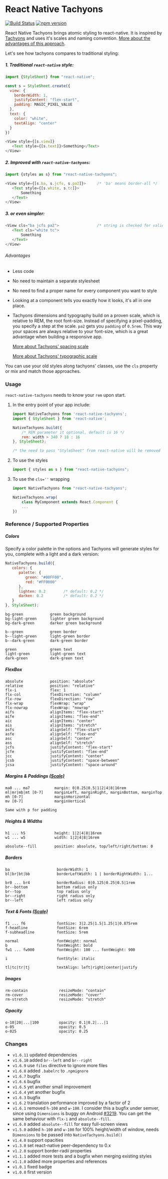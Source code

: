 # React Native Tachyons
[![Build Status](https://travis-ci.org/fab1an/react-native-tachyons.svg?branch=master)](https://travis-ci.org/fab1an/react-native-tachyons) [![npm version](https://img.shields.io/npm/v/react-native-tachyons.svg)](https://www.npmjs.com/package/react-native-tachyons)

React Native Tachyons brings atomic styling to react-native. It is inspired by [Tachyons](http://tachyons.io) and uses it's scales and naming convention. [More about the advantages of this approach](http://mrmrs.io/writing/2016/03/24/scalable-css).

Let's see how tachyons compares to traditional styling:

##### 1. Traditional `react-native` style:

```javascript
import {StyleSheet} from "react-native";

const s = StyleSheet.create({
  view: {
    borderWidth: 1,
    justifyContent: "flex-start",
    padding: MAGIC_PIXEL_VALUE
  },
  text: {
    color: "white",
    textAlign: "center"
  }
})

<View style={[s.view]}
   <Text style={[s.text]}>Something</Text>
</View>
```

##### 2. Improved with `react-native-tachyons`:

```javascript
import {styles as s} from "react-native-tachyons";

<View style={[s.ba, s.jcfs, s.pa2]}>     /* 'ba' means border-all */
   <Text style={[s.white, s.tc]}>
       Something
   </Text>
</View>
```

##### 3. or even simpler:

```javascript
<View cls="ba jcfs pa2">                 /* string is checked for validitiy */
   <Text cls="white tc">
       Something
   </Text>
</View>
```

###### Advantages
* Less code
* No need to maintain a separate stylesheet
* No need to find a proper name for every component you want to style
* Looking at a component tells you exactly how it looks, it's all in one place.
* Tachyons dimensions and typography build on a proven scale, which is relative to REM, the root font-size. Instead of specifying a pixel-padding, you specify a step at the scale. `pa2` gets you `padding` of `0.5rem`. This way your spaces are always relative to your font-size, which is a great advantage when building a responsive app.
  
  [More about Tachyons' spacing scale](http://tachyons.io/docs/layout/spacing/)

  [More about Tachyons' typographic scale](http://tachyons.io/docs/typography/scale/)

You can use your old styles along tachyons' classes, use the `cls` property or mix and match those approaches.


### Usage
`react-native-tachyons` needs to know your `rem` upon start.

1. In the entry point of your app include:
   ```javascript
   import NativeTachyons from 'react-native-tachyons';
   import { StyleSheet } from 'react-native';

   NativeTachyons.build({
       /* REM parameter it optional, default is 16 */
       rem: width > 340 ? 18 : 16
   }, StyleSheet);

   /* the need to pass "StyleSheet" from react-native will be removed */
   ```

3. To use the styles
   ```javascript
   import { styles as s } from "react-native-tachyons";
   ````

2. To use the `cls=''` wrapping
   ```javascript
   import NativeTachyons from "react-native-tachyons";

   NativeTachyons.wrap(
       class MyComponent extends React.Component {
       ...
   })
   ````




### Reference / Supported Properties

##### Colors
Specify a color palette in the options and Tachyons will generate styles for you, complete with a light and a dark version:
```javascript
NativeTachyons.build({
   colors: {
      palette: {
         green: "#00FF00",
         red: "#FF0000"
      },
      lighten: 0.2        /* default: 0.2 */
      darken: 0.2         /* default: 0.2 */
   }
}, StyleSheet);
```

```
bg-green            green background
bg-light-green      lighter green background
bg-dark-green       darker green background

b--green            green border
b--light-green      light-green border
b--dark-green       dark-green border

green               green text
light-green         light-green text
dark-green          dark-green text
```

##### FlexBox
```
absolute            position: "absolute"
relative            position: "relative"
flx-i               flex: 1
flx-col             flexDirection: "column"
flx-row             flexDirection: "row"
flx-wrap            flexWrap: "wrap"
flx-nowrap          flexWrap: "nowrap"
aifs                alignItems: "flex-start"
aife                alignItems: "flex-end"
aic                 alignItems: "center"
ais                 alignItems: "stretch"
asfs                alignSelf: "flex-start"
asfe                alignSelf: "flex-end"
asc                 alignSelf: "center"
ass                 alignSelf: "stretch"
jcfs                justifyContent: "flex-start"
jcfe                justifyContent: "flex-end"
jcc                 justifyContent: "center"
jcsb                justifyContent: "space-between"
jcsa                justifyContent: "space-around"
```

##### Margins & Paddings [(Scale)](http://tachyons.io/docs/layout/spacing/)
```
ma0 ... ma7           margin: 0|0.25|0.5|1|2|4|8|16rem
ml|mr|mb|mt [0-7]     marginLeft, marginRight, marginBottom, marginTop
mh [0-7]              marginHorizontal
mv [0-7]              marginVertical

Same with p for padding
```

##### Heights & Widths
```
h1 ... h5             height: 1|2|4|8|16rem
w1 ... w5             width: 1|2|4|8|16rem

absolute--fill        position: absolute, top/left/right/bottom: 0
```

##### Borders
```
ba                     borderWidth: 1
bl|br|bt|bb            borderLeftWidth: 1 | borderRightWidth: 1...

br0 ... br4            borderRadius: 0|0.125|0.25|0.5|1rem
br--bottom             bottom radius only
br--top                top radius only
br--right              right radius only
br--left               left radius only
```

##### Text & Fonts [(Scale)](http://tachyons.io/docs/typography/scale/)
```
f1 ... f6              fontSize: 3|2.25|1.5|1.25|1|0.875rem
f-headline             fontSize: 6rem
f-subheadline          fontSize: 5rem

normal                 fontWeight: normal
b                      fontWeight: bold
fw1 ... fw900          fontWeight: 100 ... fontWeight: 900

i                      fontStyle: italic

tl|tc|tr|tj            textAlign: left|right|center|justify
```

##### Images
```
rm-contain              resizeMode: "contain"
rm-cover                resizeMode: "cover"
rm-stretch              resizeMode: "stretch"
```

##### Opacity
```
o-10|20|...|100         opacity: 0.1|0.2|...|1
o-05                    opacity: 0.5
o-025                   opacity: 0.25
```

### Changes
* `v1.6.11` updated dependencies
* `v1.6.10` added `br--left` and `br--right`
* `v1.6.9` use `files` directive to ignore more files
* `v1.6.8` added `.babelrc` to `.npmignore`
* `v1.6.7` bugfix
* `v1.6.6` bugfix
* `v1.6.5` yet another small improvement
* `v1.6.4` yet another bugfix
* `v1.6.3` bugfix
* `v1.6.2` translation performance improved by a factor of 2
* `v1.6.1` removed `h-100` and `w-100`. I consider this a bugfix under semver, since using `Dimensions` is buggy on Android [#3219](https://github.com/facebook/react-native/issues/3219). You can get the same behaviour with `flx-i` and `absolute--fill`.
* `v1.6.0` added `absolute--fill` for easy full-screen views
* `v1.5.0` added `h-100` and `w-100` for 100% height/width of window, needs `Dimensions` to be passed into `NativeTachyons.build()`
* `v1.4.0` support opacities
* `v1.3.0` set react-native peer-dependency to 0.x
* `v1.2.0` support border-radii properties
* `v1.1.1` added more tests and a bugfix when merging existing styles
* `v1.1.0` added more properties and references
* `v1.0.1` fixed badge
* `v1.0.0` first version

